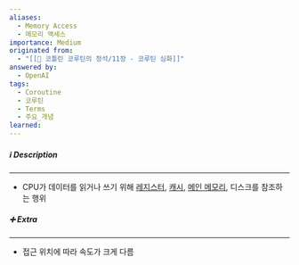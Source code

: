 ```yaml
---
aliases:
  - Memory Access
  - 메모리 액세스
importance: Medium
originated from:
  - "[[📘 코틀린 코루틴의 정석/11장 - 코루틴 심화]]"
answered by:
  - OpenAI
tags:
  - Coroutine
  - 코루틴
  - Terms
  - 주요_개념
learned:
---
```

##### ℹ️ Description
---
- CPU가 데이터를 읽거나 쓰기 위해 [레지스터](CPU%20레지스터.md), [캐시](CPU%20캐시%20메모리.md), [메인 메모리](메인%20메모리.md), 디스크를 참조하는 행위

##### ➕ Extra
---
- 접근 위치에 따라 속도가 크게 다름
